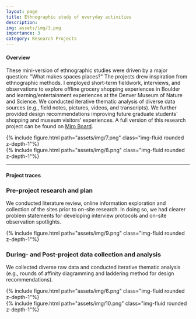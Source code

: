 ```yaml
---
layout: page
title: Ethnographic study of everyday activities
description:
img: assets/img/3.png
importance: 3
category: Research Projects
---
```


#### Overview
These mini-version of ethnographic studies were driven by a major question: "What makes spaces places?" The projects drew inspiration from ethnographic methods. I employed short-term fieldwork, interviews, and observations to explore offline grocery shopping experiences in Boulder and learning/entertainment experiences at the Denver Museum of Nature and Science. We conducted iterative thematic analysis of diverse data sources (e.g., field notes, pictures, videos, and transcripts). We further provided  design recommendations improving future graduate students' shopping and museum visitors' experiences. A full version of this research project can be found on [Miro Board](https://miro.com/app/board/uXjVMVP_1sU=/).

<div class="row justify-content-sm-center">
  <div class="col-sm-8 mt-3 mt-md-0">
    {% include figure.html path="assets/img/7.png" class="img-fluid rounded z-depth-1"%}
  </div>
  <div class="col-sm-4 mt-3 mt-md-0">
    {% include figure.html path="assets/img/8.png" class="img-fluid rounded z-depth-1"%}
  </div>
</div>



---

#### Project traces

### Pre-project research and plan
We conducted literature review, online information exploration and collection of the sites prior to on-site research. In doing so, we had clearer problem statements for developing interview protocols and on-site observation spotlights.  

{% include figure.html path="assets/img/9.png" class="img-fluid rounded z-depth-1"%}

### During- and Post-project data collection and analysis
We collected diverse raw data and conducted iterative thematic analysis (e.g., rounds of affinity diagramming and laddering method for design recommendations).


<div class="row justify-content-sm-center">
  <div class="col-sm-8 mt-3 mt-md-0">
    {% include figure.html path="assets/img/6.png" class="img-fluid rounded z-depth-1"%}
  </div>
  <div class="col-sm-4 mt-3 mt-md-0">
    {% include figure.html path="assets/img/10.png" class="img-fluid rounded z-depth-1"%}
  </div>
</div>
